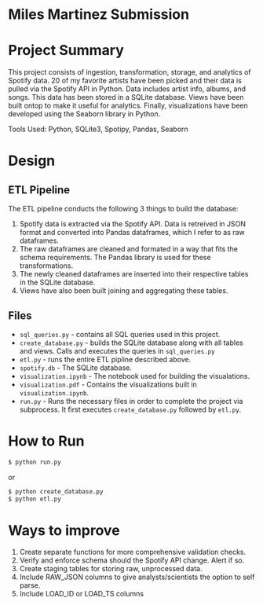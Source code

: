 # **Miles Martinez Submission**

# Project Summary

This project consists of ingestion, transformation, storage, and analytics of Spotify data. 20 of my favorite artists have been picked and their data is pulled via the Spotify API in Python. Data includes artist info, albums, and songs. This data has been stored in a SQLite database. Views have been built ontop to make it useful for analytics. Finally, visualizations have been developed using the Seaborn library in Python.

Tools Used: Python, SQLite3, Spotipy, Pandas, Seaborn

# Design

## ETL Pipeline

The ETL pipeline conducts the following 3 things to build the database:

1. Spotify data is extracted via the Spotify API. Data is retreived in JSON format and converted into Pandas dataframes, which I refer to as raw dataframes.
2. The raw dataframes are cleaned and formated in a way that fits the schema requirements. The Pandas library is used for these transformations.
3. The newly cleaned dataframes are inserted into their respective tables in the SQLite database.
4. Views have also been built joining and aggregating these tables.

## Files

- `sql_queries.py` - contains all SQL queries used in this project.
- `create_database.py` - builds the SQLite database along with all tables and views. Calls and executes the queries in `sql_queries.py`
- `etl.py` - runs the entire ETL pipline described above.
- `spotify.db` - The SQLite database.
- `visualization.ipynb` - The notebook used for building the visualations.
- `visualization.pdf` - Contains the visualizations built in `visualization.ipynb`.
- `run.py` - Runs the necessary files in order to complete the project via subprocess. It first executes `create_database.py` followed by `etl.py`.

# How to Run

```sh
$ python run.py
```

or

```sh
$ python create_database.py
$ python etl.py
```

# Ways to improve

1. Create separate functions for more comprehensive validation checks.
2. Verify and enforce schema should the Spotify API change. Alert if so.
3. Create staging tables for storing raw, unprocessed data.
4. Include RAW_JSON columns to give analysts/scientists the option to self parse.
5. Include LOAD_ID or LOAD_TS columns
